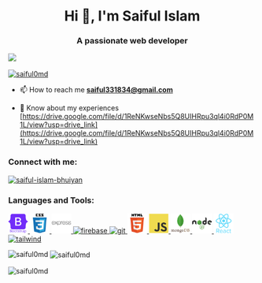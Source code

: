 <h1 align="center">Hi 👋, I'm Saiful Islam</h1>
<h3 align="center">A passionate web developer</h3>
<img src='https://media.licdn.com/dms/image/D5616AQGE_HTY_bwF_Q/profile-displaybackgroundimage-shrink_350_1400/0/1716023305876?e=1725494400&v=beta&t=XgrGvDypuBrHK6w6NBs6kjrhY3Q_tONTdnqmkU-Zq5A'/>
<p align="left"> <a href="https://github.com/ryo-ma/github-profile-trophy"><img src="https://github-profile-trophy.vercel.app/?username=saiful0md" alt="saiful0md" /></a> </p>

- 📫 How to reach me **saiful331834@gmail.com**

- 📄 Know about my experiences [https://drive.google.com/file/d/1ReNKwseNbs5Q8UIHRpu3ql4i0RdP0M1L/view?usp=drive_link](https://drive.google.com/file/d/1ReNKwseNbs5Q8UIHRpu3ql4i0RdP0M1L/view?usp=drive_link)

<h3 align="left">Connect with me:</h3>
<p align="left">
<a href="https://linkedin.com/in/saiful-islam-bhuiyan" target="blank"><img align="center" src="https://raw.githubusercontent.com/rahuldkjain/github-profile-readme-generator/master/src/images/icons/Social/linked-in-alt.svg" alt="saiful-islam-bhuiyan" height="30" width="40" /></a>
</p>

<h3 align="left">Languages and Tools:</h3>
<p align="left"> <a href="https://getbootstrap.com" target="_blank" rel="noreferrer"> <img src="https://raw.githubusercontent.com/devicons/devicon/master/icons/bootstrap/bootstrap-plain-wordmark.svg" alt="bootstrap" width="40" height="40"/> </a> <a href="https://www.w3schools.com/css/" target="_blank" rel="noreferrer"> <img src="https://raw.githubusercontent.com/devicons/devicon/master/icons/css3/css3-original-wordmark.svg" alt="css3" width="40" height="40"/> </a> <a href="https://expressjs.com" target="_blank" rel="noreferrer"> <img src="https://raw.githubusercontent.com/devicons/devicon/master/icons/express/express-original-wordmark.svg" alt="express" width="40" height="40"/> </a> <a href="https://firebase.google.com/" target="_blank" rel="noreferrer"> <img src="https://www.vectorlogo.zone/logos/firebase/firebase-icon.svg" alt="firebase" width="40" height="40"/> </a> <a href="https://git-scm.com/" target="_blank" rel="noreferrer"> <img src="https://www.vectorlogo.zone/logos/git-scm/git-scm-icon.svg" alt="git" width="40" height="40"/> </a> <a href="https://www.w3.org/html/" target="_blank" rel="noreferrer"> <img src="https://raw.githubusercontent.com/devicons/devicon/master/icons/html5/html5-original-wordmark.svg" alt="html5" width="40" height="40"/> </a> <a href="https://developer.mozilla.org/en-US/docs/Web/JavaScript" target="_blank" rel="noreferrer"> <img src="https://raw.githubusercontent.com/devicons/devicon/master/icons/javascript/javascript-original.svg" alt="javascript" width="40" height="40"/> </a> <a href="https://www.mongodb.com/" target="_blank" rel="noreferrer"> <img src="https://raw.githubusercontent.com/devicons/devicon/master/icons/mongodb/mongodb-original-wordmark.svg" alt="mongodb" width="40" height="40"/> </a> <a href="https://nodejs.org" target="_blank" rel="noreferrer"> <img src="https://raw.githubusercontent.com/devicons/devicon/master/icons/nodejs/nodejs-original-wordmark.svg" alt="nodejs" width="40" height="40"/> </a> <a href="https://reactjs.org/" target="_blank" rel="noreferrer"> <img src="https://raw.githubusercontent.com/devicons/devicon/master/icons/react/react-original-wordmark.svg" alt="react" width="40" height="40"/> </a> <a href="https://tailwindcss.com/" target="_blank" rel="noreferrer"> <img src="https://www.vectorlogo.zone/logos/tailwindcss/tailwindcss-icon.svg" alt="tailwind" width="40" height="40"/> </a> </p>

<p><img align="left" src="https://github-readme-stats.vercel.app/api/top-langs?username=saiful0md&show_icons=true&locale=en&layout=compact" alt="saiful0md" /></p>

<p>&nbsp;<img align="center" src="https://github-readme-stats.vercel.app/api?username=saiful0md&show_icons=true&locale=en" alt="saiful0md" /></p>

<p><img align="center" src="https://github-readme-streak-stats.herokuapp.com/?user=saiful0md&" alt="saiful0md" /></p>
